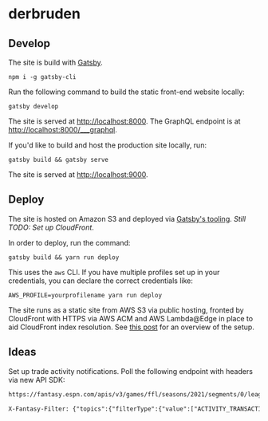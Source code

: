 # derbruden

## Develop

The site is build with [Gatsby](https://www.gatsbyjs.com/docs/quick-start/).

```cli
npm i -g gatsby-cli
```

Run the following command to build the static front-end website locally:

```cli
gatsby develop
```

The site is served at <http://localhost:8000>. The GraphQL endpoint is at <http://localhost:8000/___graphql>.

If you'd like to build and host the production site locally, run:

```cli
gatsby build && gatsby serve
```

The site is served at <http://localhost:9000>.

## Deploy

The site is hosted on Amazon S3 and deployed via [Gatsby's tooling](https://www.gatsbyjs.com/docs/deploying-to-s3-cloudfront/). _Still TODO: Set up CloudFront_.

In order to deploy, run the command:

```cli
gatsby build && yarn run deploy
```

This uses the `aws` CLI. If you have multiple profiles set up in your credentials, you can declare the correct credentials like:

```cli
AWS_PROFILE=yourprofilename yarn run deploy
```

The site runs as a static site from AWS S3 via public hosting, fronted by CloudFront with HTTPS via AWS ACM and AWS Lambda@Edge in place to aid CloudFront index resolution. See [this post](https://chrisschuld.com/2020/05/gatsby-hosting-on-cloudfront/) for an overview of the setup.

## Ideas

Set up trade activity notifications. Poll the following endpoint with headers via new API SDK:

```txt
https://fantasy.espn.com/apis/v3/games/ffl/seasons/2021/segments/0/leagues/794521/communication/

X-Fantasy-Filter: {"topics":{"filterType":{"value":["ACTIVITY_TRANSACTIONS"]},"limit":25,"limitPerMessageSet":{"value":25},"offset":0,"sortMessageDate":{"sortPriority":1,"sortAsc":false},"sortFor":{"sortPriority":2,"sortAsc":false},"filterDateRange":{"value":1625439600000,"additionalValue":1628809199999},"filterExcludeMessageTypeIds":{"value":[106,202,232,184,183,229,228,227,230,231,188]}}}~]
```
